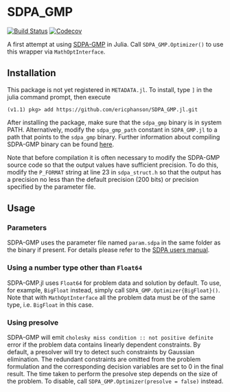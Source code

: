 # SDPA_GMP

[![Build Status](https://travis-ci.com/ericphanson/SDPA_GMP.jl.svg?branch=master)](https://travis-ci.com/ericphanson/SDPA_GMP.jl)
[![Codecov](https://codecov.io/gh/ericphanson/SDPA_GMP.jl/branch/master/graph/badge.svg)](https://codecov.io/gh/ericphanson/SDPA_GMP.jl)

A first attempt at using [SDPA-GMP](http://sdpa.sourceforge.net/download.html#sdpa-gmp) in Julia. Call `SDPA_GMP.Optimizer()` to use this wrapper via `MathOptInterface`. 

## Installation

This package is not yet registered in `METADATA.jl`. To install, type `]` in the julia command prompt, then execute

```
(v1.1) pkg> add https://github.com/ericphanson/SDPA_GMP.jl.git
```

After installing the package, make sure that the `sdpa_gmp` binary is in system PATH. Alternatively, modify the `sdpa_gmp_path` constant in `SDPA_GMP.jl` to a path that points to the `sdpa_gmp` binary. Further information about compiling SDPA-GMP binary can be found [here](https://sourceforge.net/projects/sdpa/files/sdpa-gmp/sdpa-gmp.7.1.2-install.txt). 

Note that before compilation it is often necessary to modify the SDPA-GMP source code so that the output values have sufficient precision. To do this, modify the `P_FORMAT` string at line 23 in `sdpa_struct.h` so that the output has a precision no less than the default precision (200 bits) or precision specified by the parameter file. 

## Usage

### Parameters

SDPA-GMP uses the parameter file named `param.sdpa` in the same folder as the binary if present. For details please refer to the [SDPA users manual](https://sourceforge.net/projects/sdpa/files/sdpa/sdpa.7.1.1.manual.20080618.pdf).

### Using a number type other than `Float64`

SDPA-GMP.jl uses `Float64` for problem data and solution by default. To use, for example, `BigFloat` instead, simply call `SDPA_GMP.Optimizer{BigFloat}()`. Note that with `MathOptInterface` all the problem data must be of the same type, i.e. `BigFloat` in this case. 

### Using presolve

SDPA-GMP will emit `cholesky miss condition :: not positive definite` error if the problem data contains linearly dependent constraints. By default, a presolver will try to detect such constraints by Gaussian elimination. The redundant constraints are omitted from the problem formulation and the corresponding decision variables are set to 0 in the final result. The time taken to perform the presolve step depends on the size of the problem. To disable, call `SDPA_GMP.Optimizer(presolve = false)` instead. 
